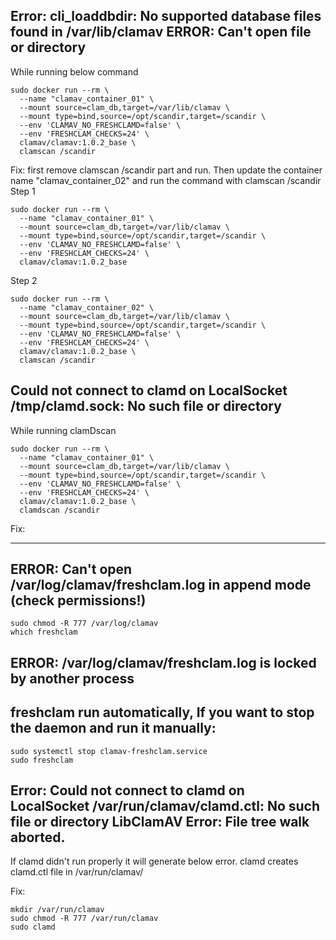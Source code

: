 

## Error: cli_loaddbdir: No supported database files found in /var/lib/clamav ERROR: Can't open file or directory
While running below command
```
sudo docker run --rm \
  --name "clamav_container_01" \
  --mount source=clam_db,target=/var/lib/clamav \
  --mount type=bind,source=/opt/scandir,target=/scandir \
  --env 'CLAMAV_NO_FRESHCLAMD=false' \
  --env 'FRESHCLAM_CHECKS=24' \
  clamav/clamav:1.0.2_base \
  clamscan /scandir
```

Fix: first remove clamscan /scandir part and run. Then update the container name "clamav_container_02" and run the command with clamscan /scandir
Step 1
```
sudo docker run --rm \
  --name "clamav_container_01" \
  --mount source=clam_db,target=/var/lib/clamav \
  --mount type=bind,source=/opt/scandir,target=/scandir \
  --env 'CLAMAV_NO_FRESHCLAMD=false' \
  --env 'FRESHCLAM_CHECKS=24' \
  clamav/clamav:1.0.2_base 
```
Step 2
```
sudo docker run --rm \
  --name "clamav_container_02" \
  --mount source=clam_db,target=/var/lib/clamav \
  --mount type=bind,source=/opt/scandir,target=/scandir \
  --env 'CLAMAV_NO_FRESHCLAMD=false' \
  --env 'FRESHCLAM_CHECKS=24' \
  clamav/clamav:1.0.2_base \
  clamscan /scandir
```


## Could not connect to clamd on LocalSocket /tmp/clamd.sock: No such file or directory
While running clamDscan
```
sudo docker run --rm \
  --name "clamav_container_01" \
  --mount source=clam_db,target=/var/lib/clamav \
  --mount type=bind,source=/opt/scandir,target=/scandir \
  --env 'CLAMAV_NO_FRESHCLAMD=false' \
  --env 'FRESHCLAM_CHECKS=24' \
  clamav/clamav:1.0.2_base \
  clamdscan /scandir
```
Fix:


---------------------------------------

## ERROR: Can't open /var/log/clamav/freshclam.log in append mode (check permissions!)
```
sudo chmod -R 777 /var/log/clamav
which freshclam
```

## ERROR: /var/log/clamav/freshclam.log is locked by another process
## freshclam run automatically, If you want to stop the daemon and run it manually:
```
sudo systemctl stop clamav-freshclam.service
sudo freshclam
```

## Error: Could not connect to clamd on LocalSocket /var/run/clamav/clamd.ctl: No such file or directory LibClamAV Error: File tree walk aborted.
If clamd didn't run properly it will generate below error. clamd creates clamd.ctl file in /var/run/clamav/

Fix:
```
mkdir /var/run/clamav
sudo chmod -R 777 /var/run/clamav
sudo clamd
```
